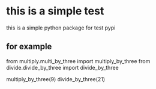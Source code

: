 # this is a simple test

this is a simple python package for test pypi


## for example

from multiply.multi_by_three import multiply_by_three
from divide.divide_by_three import divide_by_three

multiply_by_three(9)
divide_by_three(21)